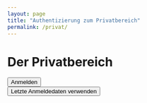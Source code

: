 ```yaml
---
layout: page
title: "Authentizierung zum Privatbereich"
permalink: /privat/
---
```


<script>
  function Anmelden () {
    let Passwort = 'fam-chiarcos.1234';
    let Eingabe = window.prompt('Passwort erforderlich');

    if (Eingabe != Passwort) {
        alert('Passwort ist Falsch!');
    } else {
        document.cookie = 'fam-chiarcos.1234'
        location.href = '/privat/open';
    }
    
  }
  
  function CookieLogIn () {
    if (document.cookie == 'fam-chiarcos.1234'){
      location.href = '/privat/open/'
    }
    else {
      alert('Sie haben sich noch nicht angemeldet.')
    }
    
  }
</script>

# Der Privatbereich

<input type="button" value="Anmelden" onclick="Anmelden()"/><br>
<input type="button" value="Letzte Anmeldedaten verwenden" onclick="CookieLogIn()"/>
